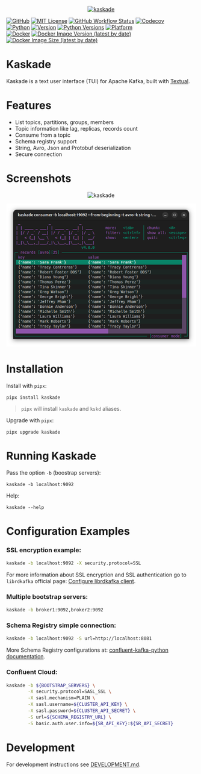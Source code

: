 <p align="center">
<a href="https://github.com/sauljabin/kaskade"><img alt="kaskade" src="https://raw.githubusercontent.com/sauljabin/kaskade/main/screenshots/banner.png"></a>
</p>
<a href="https://github.com"><img alt="GitHub" width="60" height="20" src="https://img.shields.io/badge/-github-blueviolet?logo=github&logoColor=white"></a>
<a href="https://github.com/sauljabin/kaskade/blob/main/LICENSE"><img alt="MIT License" src="https://img.shields.io/github/license/sauljabin/kaskade"></a>
<a href="https://github.com/sauljabin/kaskade/actions"><img alt="GitHub Workflow Status" src="https://img.shields.io/github/actions/workflow/status/sauljabin/kaskade/main.yml?branch=main"></a>
<a href="https://app.codecov.io/gh/sauljabin/kaskade"><img alt="Codecov" src="https://img.shields.io/codecov/c/github/sauljabin/kaskade"></a>
<br>
<a href="https://www.python.org/"><img alt="Python" width="60" height="20" src="https://img.shields.io/badge/-python-brightgreen?logo=python&logoColor=white"></a>
<a href="https://pypi.org/project/kaskade"><img alt="Version" src="https://img.shields.io/pypi/v/kaskade?label="></a>
<a href="https://pypi.org/project/kaskade"><img alt="Python Versions" src="https://img.shields.io/pypi/pyversions/kaskade?label="></a>
<a href="https://pypi.org/project/kaskade"><img alt="Platform" src="https://img.shields.io/badge/-linux%20%7C%20osx-blue"></a>
<br>
<a href="https://www.docker.com/"><img alt="Docker" width="60" height="20" src="https://img.shields.io/badge/-docker-blue?logo=docker&logoColor=white"></a>
<a href="https://hub.docker.com/r/sauljabin/kaskade"><img alt="Docker Image Version (latest by date)" src="https://img.shields.io/docker/v/sauljabin/kaskade?label="></a>
<a href="https://hub.docker.com/r/sauljabin/kaskade"><img alt="Docker Image Size (latest by date)" src="https://img.shields.io/docker/image-size/sauljabin/kaskade?label="></a>

# Kaskade

Kaskade is a text user interface (TUI) for Apache Kafka, built with [Textual](https://github.com/Textualize/textual).

# Features

- List topics, partitions, groups, members
- Topic information like lag, replicas, records count
- Consume from a topic
- Schema registry support
- String, Avro, Json and Protobuf deserialization
- Secure connection

# Screenshots

<p align="center">
<img alt="kaskade" src="https://raw.githubusercontent.com/sauljabin/kaskade/main/screenshots/dashboard.png">
</p>

<p align="center">
<img alt="kaskade" src="https://raw.githubusercontent.com/sauljabin/kaskade/main/screenshots/consumer.png">
</p>

# Installation

Install with `pipx`:

```shell
pipx install kaskade
```

> `pipx` will install `kaskade` and `kskd` aliases.

Upgrade with `pipx`:

```shell
pipx upgrade kaskade
```

# Running Kaskade

Pass the option `-b` (boostrap servers):

```shell
kaskade -b localhost:9092
```

Help:

```shell
kaskade --help
```

# Configuration Examples

### SSL encryption example:

```bash
kaskade -b localhost:9092 -X security.protocol=SSL
```

For more information about SSL encryption and SSL authentication go
to `librdkafka` official page: [Configure librdkafka client](https://github.com/edenhill/librdkafka/wiki/Using-SSL-with-librdkafka#configure-librdkafka-client).

### Multiple bootstrap servers:

```bash
kaskade -b broker1:9092,broker2:9092
```

### Schema Registry simple connection:

```bash
kaskade -b localhost:9092 -S url=http://localhost:8081
```

More Schema Registry configurations at: [confluent-kafka-python documentation](https://docs.confluent.io/platform/current/clients/confluent-kafka-python/html/index.html#schemaregistry-client).

### Confluent Cloud:

```bash
kaskade -b ${BOOTSTRAP_SERVERS} \
        -X security.protocol=SASL_SSL \
        -X sasl.mechanism=PLAIN \
        -X sasl.username=${CLUSTER_API_KEY} \
        -X sasl.password=${CLUSTER_API_SECRET} \
        -S url=${SCHEMA_REGISTRY_URL} \
        -S basic.auth.user.info=${SR_API_KEY}:${SR_API_SECRET}
```

# Development

For development instructions see [DEVELOPMENT.md](DEVELOPMENT.md).